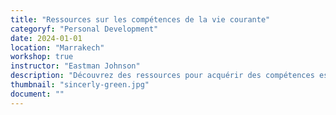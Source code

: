 ```yaml
---
title: "Ressources sur les compétences de la vie courante"
categoryf: "Personal Development"
date: 2024-01-01
location: "Marrakech"
workshop: true
instructor: "Eastman Johnson"
description: "Découvrez des ressources pour acquérir des compétences essentielles dans la vie."
thumbnail: "sincerly-green.jpg"
document: ""
---
```

